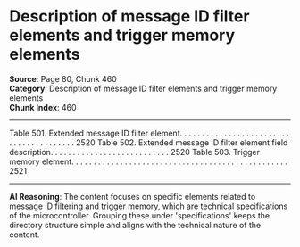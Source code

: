 # Description of message ID filter elements and trigger memory elements

**Source**: Page 80, Chunk 460  
**Category**: Description of message ID filter elements and trigger memory elements  
**Chunk Index**: 460

---

Table 501. Extended message ID filter element. . . . . . . . . . . . . . . . . . . . . . . . . . . . . . . . . . . . . . . . 2520
Table 502. Extended message ID filter element field description. . . . . . . . . . . . . . . . . . . . . . . . . . . 2520
Table 503. Trigger memory element. . . . . . . . . . . . . . . . . . . . . . . . . . . . . . . . . . . . . . . . . . . . . . . . . 2521

---

**AI Reasoning**: The content focuses on specific elements related to message ID filtering and trigger memory, which are technical specifications of the microcontroller. Grouping these under 'specifications' keeps the directory structure simple and aligns with the technical nature of the content.
